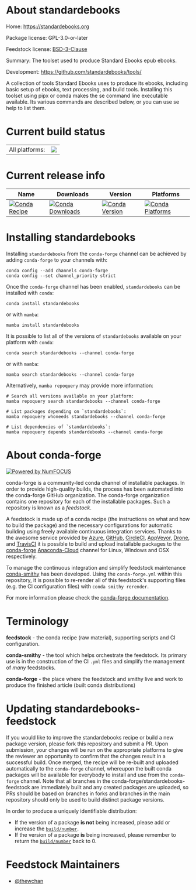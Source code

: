 About standardebooks
====================

Home: https://standardebooks.org

Package license: GPL-3.0-or-later

Feedstock license: [BSD-3-Clause](https://github.com/conda-forge/standardebooks-feedstock/blob/main/LICENSE.txt)

Summary: The toolset used to produce Standard Ebooks epub ebooks.

Development: https://github.com/standardebooks/tools/

A collection of tools Standard Ebooks uses to produce its ebooks,
 including basic setup of ebooks, text processing, and build tools.
Installing this toolset using pipx or conda makes the se command
 line executable available. Its various commands are described below,
 or you can use se help to list them.


Current build status
====================


<table><tr><td>All platforms:</td>
    <td>
      <a href="https://dev.azure.com/conda-forge/feedstock-builds/_build/latest?definitionId=12261&branchName=main">
        <img src="https://dev.azure.com/conda-forge/feedstock-builds/_apis/build/status/standardebooks-feedstock?branchName=main">
      </a>
    </td>
  </tr>
</table>

Current release info
====================

| Name | Downloads | Version | Platforms |
| --- | --- | --- | --- |
| [![Conda Recipe](https://img.shields.io/badge/recipe-standardebooks-green.svg)](https://anaconda.org/conda-forge/standardebooks) | [![Conda Downloads](https://img.shields.io/conda/dn/conda-forge/standardebooks.svg)](https://anaconda.org/conda-forge/standardebooks) | [![Conda Version](https://img.shields.io/conda/vn/conda-forge/standardebooks.svg)](https://anaconda.org/conda-forge/standardebooks) | [![Conda Platforms](https://img.shields.io/conda/pn/conda-forge/standardebooks.svg)](https://anaconda.org/conda-forge/standardebooks) |

Installing standardebooks
=========================

Installing `standardebooks` from the `conda-forge` channel can be achieved by adding `conda-forge` to your channels with:

```
conda config --add channels conda-forge
conda config --set channel_priority strict
```

Once the `conda-forge` channel has been enabled, `standardebooks` can be installed with `conda`:

```
conda install standardebooks
```

or with `mamba`:

```
mamba install standardebooks
```

It is possible to list all of the versions of `standardebooks` available on your platform with `conda`:

```
conda search standardebooks --channel conda-forge
```

or with `mamba`:

```
mamba search standardebooks --channel conda-forge
```

Alternatively, `mamba repoquery` may provide more information:

```
# Search all versions available on your platform:
mamba repoquery search standardebooks --channel conda-forge

# List packages depending on `standardebooks`:
mamba repoquery whoneeds standardebooks --channel conda-forge

# List dependencies of `standardebooks`:
mamba repoquery depends standardebooks --channel conda-forge
```


About conda-forge
=================

[![Powered by
NumFOCUS](https://img.shields.io/badge/powered%20by-NumFOCUS-orange.svg?style=flat&colorA=E1523D&colorB=007D8A)](https://numfocus.org)

conda-forge is a community-led conda channel of installable packages.
In order to provide high-quality builds, the process has been automated into the
conda-forge GitHub organization. The conda-forge organization contains one repository
for each of the installable packages. Such a repository is known as a *feedstock*.

A feedstock is made up of a conda recipe (the instructions on what and how to build
the package) and the necessary configurations for automatic building using freely
available continuous integration services. Thanks to the awesome service provided by
[Azure](https://azure.microsoft.com/en-us/services/devops/), [GitHub](https://github.com/),
[CircleCI](https://circleci.com/), [AppVeyor](https://www.appveyor.com/),
[Drone](https://cloud.drone.io/welcome), and [TravisCI](https://travis-ci.com/)
it is possible to build and upload installable packages to the
[conda-forge](https://anaconda.org/conda-forge) [Anaconda-Cloud](https://anaconda.org/)
channel for Linux, Windows and OSX respectively.

To manage the continuous integration and simplify feedstock maintenance
[conda-smithy](https://github.com/conda-forge/conda-smithy) has been developed.
Using the ``conda-forge.yml`` within this repository, it is possible to re-render all of
this feedstock's supporting files (e.g. the CI configuration files) with ``conda smithy rerender``.

For more information please check the [conda-forge documentation](https://conda-forge.org/docs/).

Terminology
===========

**feedstock** - the conda recipe (raw material), supporting scripts and CI configuration.

**conda-smithy** - the tool which helps orchestrate the feedstock.
                   Its primary use is in the construction of the CI ``.yml`` files
                   and simplify the management of *many* feedstocks.

**conda-forge** - the place where the feedstock and smithy live and work to
                  produce the finished article (built conda distributions)


Updating standardebooks-feedstock
=================================

If you would like to improve the standardebooks recipe or build a new
package version, please fork this repository and submit a PR. Upon submission,
your changes will be run on the appropriate platforms to give the reviewer an
opportunity to confirm that the changes result in a successful build. Once
merged, the recipe will be re-built and uploaded automatically to the
`conda-forge` channel, whereupon the built conda packages will be available for
everybody to install and use from the `conda-forge` channel.
Note that all branches in the conda-forge/standardebooks-feedstock are
immediately built and any created packages are uploaded, so PRs should be based
on branches in forks and branches in the main repository should only be used to
build distinct package versions.

In order to produce a uniquely identifiable distribution:
 * If the version of a package **is not** being increased, please add or increase
   the [``build/number``](https://docs.conda.io/projects/conda-build/en/latest/resources/define-metadata.html#build-number-and-string).
 * If the version of a package **is** being increased, please remember to return
   the [``build/number``](https://docs.conda.io/projects/conda-build/en/latest/resources/define-metadata.html#build-number-and-string)
   back to 0.

Feedstock Maintainers
=====================

* [@thewchan](https://github.com/thewchan/)

